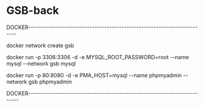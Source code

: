 # GSB-back


DOCKER-------------------------------------------------------------------------

docker network create gsb

docker run -p 3306:3306 -d -e MYSQL_ROOT_PASSWORD=root --name mysql --network gsb mysql 

docker run -p 80:8080 -d -e PMA_HOST=mysql  --name phpmyadmin --network gsb phpmyadmin

DOCKER--------------------------------------------------------------------------

